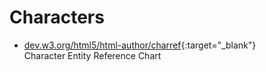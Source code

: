 # Characters

- [dev.w3.org/html5/html-author/charref](https://dev.w3.org/html5/html-author/charref){:target="_blank"}  
   Character Entity Reference Chart
